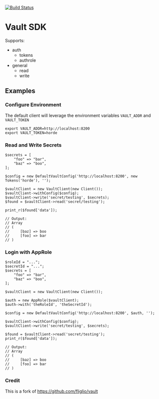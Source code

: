 [![Build Status](https://travis-ci.org/jccpdev/vault.svg?branch=master)](https://travis-ci.org/jccpdev/vault)

# Vault SDK

Supports:

- auth
	- tokens
	- authrole
- general
	- read
	- write


## Examples

### Configure Environment

The default client will leverage the environment variables `VAULT_ADDR` and `VAULT_TOKEN`

	export VAULT_ADDR=http://localhost:8200
	export VAULT_TOKEN=horde

### Read and Write Secrets

	$secrets = [
		"foo" => "bar",
		"baz" => "boo",
	];

	$config = new DefaultVaultConfig('http://localhost:8200', new Tokens('horde'), '');

    $vaultClient = new VaultClient(new Client());
    $vaultClient->withConfig($config);
    $vaultClient->write('secret/testing', $secrets);
    $found = $vaultClient->read('secret/testing');

	print_r($found['data']);
	
	// Output:
	// Array
	// (
	//     [baz] => boo
	//     [foo] => bar
	// )

### Login with AppRole
	
	$roleId = "...";
	$secretId = "...";
	$secrets = [
		"foo" => "bar",
		"baz" => "boo",
	];

    $vaultClient = new VaultClient(new Client());
    
    $auth = new AppRole($vaultClient);
    $auth->with('theRoleId', 'theSecretId');
    
    $config = new DefaultVaultConfig('http://localhost:8200', $auth, '');
    
    $vaultClient->withConfig($config);
    $vaultClient->write('secret/testing', $secrets);
    
    $found = $vaultClient->read('secret/testing');
	print_r($found['data']);
	
	// Output:
	// Array
	// (
	//     [baz] => boo
	//     [foo] => bar
	// )

### Credit
This is a fork of https://github.com/fliglio/vault